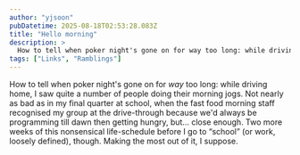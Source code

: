 ```yaml
---
author: "yjsoon"
pubDatetime: 2025-08-18T02:53:28.083Z
title: "Hello morning"
description: >
  How to tell when poker night's gone on for way too long: while driving home, I saw quite a number of people doing their morning jogs. Not nearly as ba...
tags: ["Links", "Ramblings"]
---
```






How to tell when poker night's gone on for _way_ too long: while driving home, I saw quite a number of people doing their morning jogs. Not nearly as bad as in my final quarter at school, when the fast food morning staff recognised my group at the drive-through because we'd always be programming till dawn then getting hungry, but... close enough. Two more weeks of this nonsensical life-schedule before I go to &#8220;school&#8221; (or work, loosely defined), though. Making the most out of it, I suppose.